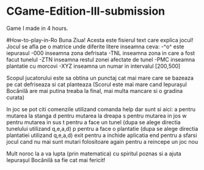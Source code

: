 # CGame-Edition-III-submission
Game I made in 4 hours.

#How-to-play-in-Ro
Buna Ziua!
Acesta este fisierul text care explica jocul!
Jocul se afla pe o matrice unde diferite litere inseamna ceva:
-^o^ este iepurasul
-000 inseamna zona defrisata
-TNL inseamna zona in care a fost facut tunelul
-ZTN inseamna restul zonei afectate de tunel
-PMC inseamna plantatie cu morcovi
-XYZ inseamna un numar in intervalul [200,500]

Scopul jucatorului este sa obtina un punctaj cat mai mare care se bazeaza pe cat defriseaza si cat planteaza
(Scorul este mai mare cand Iepurașul Bocănilă are mai putina treaba la final, mai multa mancare si o gradina curata)

In joc se pot citi comenzile utilizand comanda help dar sunt si aici:
a pentru mutarea la stanga
d pentru mutarea la dreapa
s pentru mutarea in jos
w pentru mutarea in sus
t pentru a face un tunel (dupa se alege directia tunelului utilizand q,e,a,d)
p pentru a face o plantatie (dupa se alege directia plantatiei utilizand q,e,a,d)
exit pentru a inchide aplicatia
end pentru a sfarsi jocul cand nu mai sunt mutari folositoare
again pentru a reincepe un joc nou

Mult noroc la a va lupta (prin matematica) cu spiritul poznas si a ajuta Iepurașul Bocănilă sa fie cat mai fericit!
